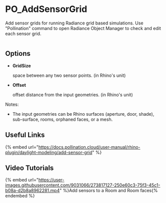 # PO_AddSensorGrid

Add sensor grids for running Radiance grid based simulations. Use &quot;Pollination&quot; command to open Radiance Object Manager to check and edit each sensor grid.

<div>
<figure>
  <img src="https://user-images.githubusercontent.com/2915573/209876729-cd50c983-a1d6-413e-a1ae-e8148705cecc.gif" alt="">
</figure>
</div>

## Options

* **GridSize**

  space between any two sensor points. (in Rhino&apos;s unit)

* **Offset**

  offset distance from the input geometries. (in Rhino&apos;s unit)

Notes:

* The input geometries can be Rhino surfaces (aperture, door, shade), sub-surface, rooms, orphaned faces, or a mesh.

## Useful Links

{% embed url="https://docs.pollination.cloud/user-manual/rhino-plugin/daylight-modeling/add-sensor-grid" %}

## Video Tutorials

{% embed url="https://user-images.githubusercontent.com/9031066/273817127-250e60c3-75f3-45c1-b08a-d2b8a8962281.mp4" %}Add sensors to a Room and Room faces{% endembed %}

